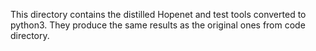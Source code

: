 This directory contains the distilled Hopenet and test tools converted to python3. 
They produce the same results as the original ones from code directory.
